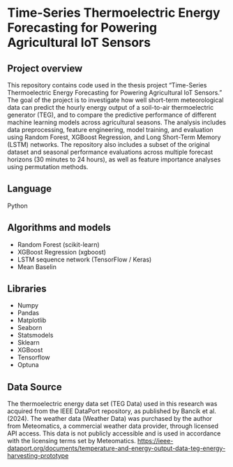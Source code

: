 # Time-Series Thermoelectric Energy Forecasting for Powering Agricultural IoT Sensors
## Project overview
This repository contains code used in the thesis project “Time-Series Thermoelectric Energy Forecasting for Powering Agricultural IoT Sensors.” The goal of the project is to investigate how well short-term meteorological data can predict the hourly energy output of a soil-to-air thermoelectric generator (TEG), and to compare the predictive performance of different machine learning models across agricultural seasons. The analysis includes data preprocessing, feature engineering, model training, and evaluation using Random Forest, XGBoost Regression, and Long Short-Term Memory (LSTM) networks. The repository also includes a subset of the original dataset and seasonal performance evaluations across multiple forecast horizons (30 minutes to 24 hours), as well as feature importance analyses using permutation methods.

## Language
Python

## Algorithms and models
- Random Forest (scikit-learn)
- XGBoost Regression (xgboost)
- LSTM sequence network (TensorFlow / Keras)
- Mean Baselin

## Libraries
- Numpy
- Pandas
- Matplotlib
- Seaborn
- Statsmodels
- Sklearn
- XGBoost
- Tensorflow
- Optuna

## Data Source
The thermoelectric energy data set (TEG Data) used in this research was acquired from the IEEE DataPort repository, as published by Bancik et al. (2024). The weather data (Weather Data) was purchased by the author from Meteomatics, a commercial weather data provider, through licensed API access. This data is not publicly accessible and is used in accordance with the licensing terms set by Meteomatics.
https://ieee-dataport.org/documents/temperature-and-energy-output-data-teg-energy-harvesting-prototype

